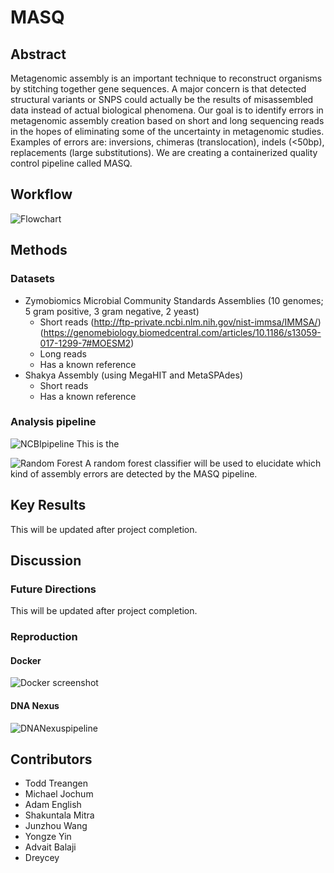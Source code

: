 # MASQ

## Abstract
Metagenomic assembly is an important technique to reconstruct organisms by stitching together gene sequences. A major concern is that detected structural variants or SNPS could actually be the results of misassembled data instead of actual biological phenomena. Our goal is to identify errors in metagenomic assembly creation based on short and long sequencing reads in the hopes of eliminating some of the uncertainty in metagenomic studies. Examples of errors are: inversions, chimeras (translocation), indels (<50bp), replacements (large substitutions). We are creating a containerized quality control pipeline called MASQ.

## Workflow
![Flowchart](https://github.com/NCBI-Codeathons/Meta_QC/blob/master/figures/workflow1.jpg)

## Methods
### Datasets
+ Zymobiomics Microbial Community Standards Assemblies (10 genomes; 5 gram positive, 3 gram negative, 2 yeast)
  + Short reads 
  (http://ftp-private.ncbi.nlm.nih.gov/nist-immsa/IMMSA/)
  (https://genomebiology.biomedcentral.com/articles/10.1186/s13059-017-1299-7#MOESM2)
  + Long reads 
  + Has a known reference
+ Shakya Assembly (using MegaHIT and MetaSPAdes)
  + Short reads
  + Has a known reference

### Analysis pipeline
![NCBIpipeline](https://github.com/NCBI-Codeathons/Meta_QC/blob/master/figures/NCBI_pipeline%20(1).png)
This is the 

![Random Forest](https://github.com/NCBI-Codeathons/Meta_QC/blob/master/figures/NCBI_hackathon.jpg)
A random forest classifier will be used to elucidate which kind of assembly errors are detected by the MASQ pipeline. 

## Key Results
This will be updated after project completion.


## Discussion 

### Future Directions
This will be updated after project completion.

### Reproduction
#### Docker
![Docker screenshot](https://github.com/NCBI-Codeathons/Meta_QC/blob/master/figures/docker_ncbi.png)

#### DNA Nexus
![DNANexuspipeline](https://github.com/NCBI-Codeathons/Meta_QC/blob/master/figures/image.png)

## Contributors
+ Todd Treangen
+ Michael Jochum
+ Adam English
+ Shakuntala Mitra
+ Junzhou Wang
+ Yongze Yin
+ Advait Balaji
+ Dreycey
